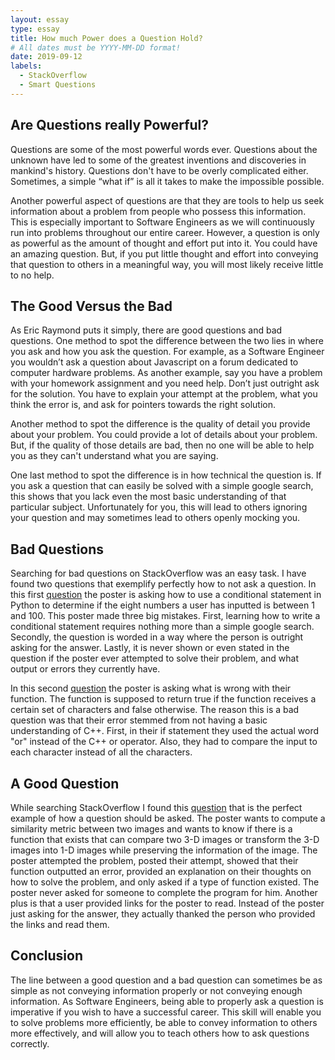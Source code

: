 ```yaml
---
layout: essay
type: essay
title: How much Power does a Question Hold?
# All dates must be YYYY-MM-DD format!
date: 2019-09-12
labels:
  - StackOverflow
  - Smart Questions
---
```


## Are Questions really Powerful?

Questions are some of the most powerful words ever. Questions about the unknown have led to some of the greatest inventions and discoveries in mankind's history. Questions don't have to be overly complicated either. Sometimes, a simple “what if” is all it takes to make the impossible possible. 

Another powerful aspect of questions are that they are tools to help us seek information about a problem from people who possess this information. This is especially important to Software Engineers as we will continuously run into problems throughout our entire career. However, a question is only as powerful as the amount of thought and effort put into it. You could have an amazing question. But, if you put little thought and effort into conveying that question to others in a meaningful way, you will most likely receive little to no help.

## The Good Versus the Bad

As Eric Raymond puts it simply, there are good questions and bad questions. One method to spot the difference between the two lies in where you ask and how you ask the question. For example, as a Software Engineer you wouldn’t ask a question about Javascript on a forum dedicated to computer hardware problems. As another example, say you have a problem with your homework assignment and you need help. Don’t just outright ask for the solution. You have to explain your attempt at the problem, what you think the error is, and ask for pointers towards the right solution.
 
  Another method to spot the difference is the quality of detail you provide about your problem. You could provide a lot of details about your problem. But, if the quality of those details are bad, then no one will be able to help you as they can't understand what you are saying.
 
 One last method to spot the difference is in how technical the question is. If you ask a question that can easily be solved with a simple google search, this shows that you lack even the most basic understanding of that particular subject. Unfortunately for you, this will lead to others ignoring your question and may sometimes lead to others openly mocking you.

## Bad Questions

Searching for bad questions on StackOverflow was an easy task. I have found two questions that exemplify perfectly how to not ask a question. In this first [question](https://stackoverflow.com/questions/57914720/write-a-python-program-where-user-has-to-enter-5-numbers-between-1-and-100-chec) the poster is asking how to use a conditional statement in Python to determine if the eight numbers a user has inputted is between 1 and 100. This poster made three big mistakes. First, learning how to write a conditional statement requires nothing more than a simple google search. Secondly, the question is worded in a way where the person is outright asking for the answer. Lastly, it is never shown or even stated in the question if the poster ever attempted to solve their problem, and what output or errors they currently have. 

In this second [question](https://stackoverflow.com/questions/57915163/im-trying-to-create-a-bool-function-that-evaluates-a-char-and-returns-true-if-c) the poster is asking what is wrong with their function. The function is supposed to return true if the function receives a certain set of characters and false otherwise. The reason this is a bad question was that their error stemmed from not having a basic understanding of C++. First, in their if statement they used the actual word "or" instead of the C++ or operator. Also, they had to compare the input to each character instead of all the characters.

## A Good Question

While searching StackOverflow I found this [question](https://stackoverflow.com/questions/57914673/measuring-similarity-between-two-rgb-images-in-python) that is the perfect example of how a question should be asked. The poster wants to compute a similarity metric between two images and wants to know if there is a function that exists that can compare two 3-D images or transform the 3-D images into 1-D images while preserving the information of the image. The poster attempted the problem, posted their attempt, showed that their function outputted an error, provided an explanation on their thoughts on how to solve the problem, and only asked if a type of function existed. The poster never asked for someone to complete the program for him. Another plus is that a user provided links for the poster to read. Instead of the poster just asking for the answer, they actually thanked the person who provided the links and read them. 

## Conclusion

The line between a good question and a bad question can sometimes be as simple as not conveying information properly or not conveying enough information. As Software Engineers, being able to properly ask a question is imperative if you wish to have a successful career. This skill will enable you to solve problems more efficiently, be able to convey information to others more effectively, and will allow you to teach others how to ask questions correctly.
